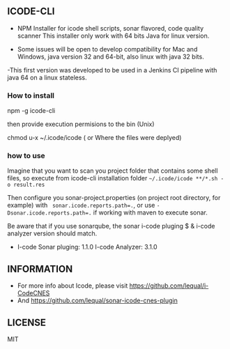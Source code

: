 ## ICODE-CLI

- NPM Installer for icode shell scripts, sonar flavored, code quality scanner
This installer only work with 64 bits Java for linux version.

- Some issues will be open to develop compatibility for Mac and Windows, java version 32 and 64-bit, also linux with java 32 bits.

-This first version was developed to be used in a Jenkins CI pipeline with java 64 on a linux stateless.

### How to install

npm -g icode-cli

then provide execution permisions to the bin (Unix)

chmod u-x ~/.icode/icode
( or Where the files were deplyed)


### how to use

Imagine that you want to scan you project folder that contains some shell files, so execute from icode-cli installation folder  `~/.icode/icode **/*.sh -o result.res `

Then configure you sonar-project.properties (on project root directory, for example) with ` sonar.icode.reports.path=.`,
or use `-Dsonar.icode.reports.path=.` if working with maven to execute sonar.

Be aware that if you use sonarqube, the sonar i-code pluging $ & i-code analyzer version should match.

- I-code Sonar pluging: 1.1.0
I-code Analyzer: 3.1.0

## INFORMATION

+ For more info about Icode, please visit https://github.com/lequal/i-CodeCNES
+ And https://github.com/lequal/sonar-icode-cnes-plugin

## LICENSE

MIT

